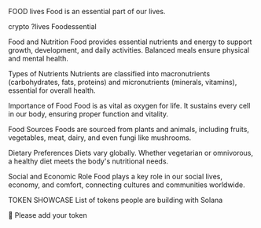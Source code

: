 FOOD
lives
Food is an essential part of our lives.

crypto ?lives Foodessential 

Food and Nutrition
Food provides essential nutrients and energy to support growth, development, and daily activities. Balanced meals ensure physical and mental health.

Types of Nutrients
Nutrients are classified into macronutrients (carbohydrates, fats, proteins) and micronutrients (minerals, vitamins), essential for overall health.

Importance of Food
Food is as vital as oxygen for life. It sustains every cell in our body, ensuring proper function and vitality.

Food Sources
Foods are sourced from plants and animals, including fruits, vegetables, meat, dairy, and even fungi like mushrooms.

Dietary Preferences
Diets vary globally. Whether vegetarian or omnivorous, a healthy diet meets the body's nutritional needs.

Social and Economic Role
Food plays a key role in our social lives, economy, and comfort, connecting cultures and communities worldwide.

TOKEN SHOWCASE
List of tokens people are building with Solana

🙏 Please add your token

